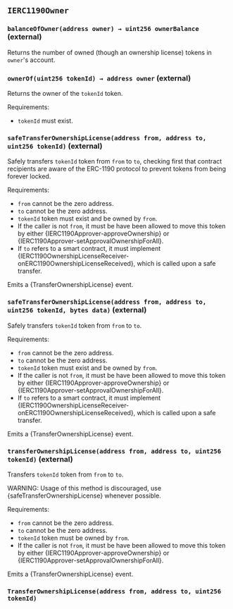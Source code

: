 ## `IERC1190Owner`






### `balanceOfOwner(address owner) → uint256 ownerBalance` (external)



Returns the number of owned (though an ownership license) tokens in ``owner``'s account.

### `ownerOf(uint256 tokenId) → address owner` (external)



Returns the owner of the `tokenId` token.

Requirements:

- `tokenId` must exist.

### `safeTransferOwnershipLicense(address from, address to, uint256 tokenId)` (external)



Safely transfers `tokenId` token from `from` to `to`, checking first that contract recipients
are aware of the ERC-1190 protocol to prevent tokens from being forever locked.

Requirements:

- `from` cannot be the zero address.
- `to` cannot be the zero address.
- `tokenId` token must exist and be owned by `from`.
- If the caller is not `from`, it must be have been allowed to move this token by either {IERC1190Approver-approveOwnership} or {IERC1190Approver-setApprovalOwnershipForAll}.
- If `to` refers to a smart contract, it must implement {IERC1190OwnershipLicenseReceiver-onERC1190OwnershipLicenseReceived}, which is called upon a safe transfer.

Emits a {TransferOwnershipLicense} event.

### `safeTransferOwnershipLicense(address from, address to, uint256 tokenId, bytes data)` (external)



Safely transfers `tokenId` token from `from` to `to`.

Requirements:

- `from` cannot be the zero address.
- `to` cannot be the zero address.
- `tokenId` token must exist and be owned by `from`.
- If the caller is not `from`, it must be have been allowed to move this token by either {IERC1190Approver-approveOwnership} or {IERC1190Approver-setApprovalOwnershipForAll}.
- If `to` refers to a smart contract, it must implement {IERC1190OwnershipLicenseReceiver-onERC1190OwnershipLicenseReceived}, which is called upon a safe transfer.

Emits a {TransferOwnershipLicense} event.

### `transferOwnershipLicense(address from, address to, uint256 tokenId)` (external)



Transfers `tokenId` token from `from` to `to`.

WARNING: Usage of this method is discouraged, use {safeTransferOwnershipLicense} whenever possible.

Requirements:

- `from` cannot be the zero address.
- `to` cannot be the zero address.
- `tokenId` token must be owned by `from`.
- If the caller is not `from`, it must be have been allowed to move this token by either {IERC1190Approver-approveOwnership} or {IERC1190Approver-setApprovalOwnershipForAll}.

Emits a {TransferOwnershipLicense} event.


### `TransferOwnershipLicense(address from, address to, uint256 tokenId)`







